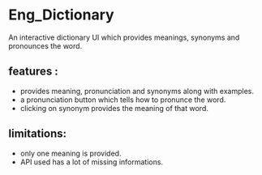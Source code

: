 # Eng_Dictionary
An interactive dictionary UI which provides meanings, synonyms and pronounces the word.

## features :
* provides meaning, pronunciation and synonyms along with examples.
* a pronunciation button which tells how to pronunce the word.
* clicking on synonym provides the meaning of that word.

## limitations:
* only one meaning is provided.
* API used has a lot of missing informations.
